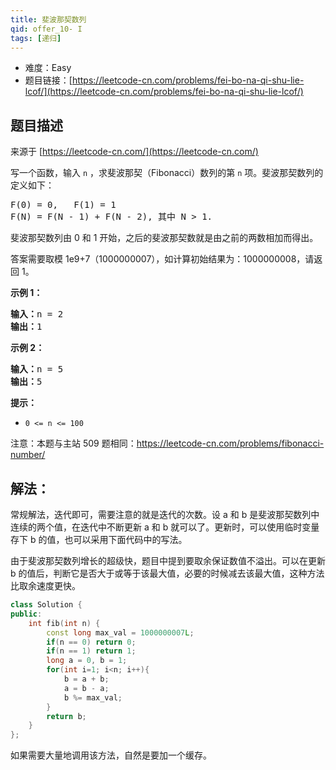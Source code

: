 ```yaml
---
title: 斐波那契数列
qid: offer_10- I
tags: [递归]
---
```



- 难度：Easy
- 题目链接：[https://leetcode-cn.com/problems/fei-bo-na-qi-shu-lie-lcof/](https://leetcode-cn.com/problems/fei-bo-na-qi-shu-lie-lcof/)


## 题目描述

来源于 [https://leetcode-cn.com/](https://leetcode-cn.com/)

<p>写一个函数，输入 <code>n</code> ，求斐波那契（Fibonacci）数列的第 <code>n</code> 项。斐波那契数列的定义如下：</p>

<pre>F(0) = 0,&nbsp; &nbsp;F(1)&nbsp;= 1
F(N) = F(N - 1) + F(N - 2), 其中 N &gt; 1.</pre>

<p>斐波那契数列由 0 和 1 开始，之后的斐波那契数就是由之前的两数相加而得出。</p>

<p>答案需要取模 1e9+7（1000000007），如计算初始结果为：1000000008，请返回 1。</p>



<p><strong>示例 1：</strong></p>

<pre><strong>输入：</strong>n = 2
<strong>输出：</strong>1
</pre>

<p><strong>示例 2：</strong></p>

<pre><strong>输入：</strong>n = 5
<strong>输出：</strong>5
</pre>



<p><strong>提示：</strong></p>

<ul>
	<li><code>0 &lt;= n &lt;= 100</code></li>
</ul>

<p>注意：本题与主站 509 题相同：<a href="https://leetcode-cn.com/problems/fibonacci-number/">https://leetcode-cn.com/problems/fibonacci-number/</a></p>


## 解法：

常规解法，迭代即可，需要注意的就是迭代的次数。设 a 和 b 是斐波那契数列中连续的两个值，在迭代中不断更新 a 和 b 就可以了。更新时，可以使用临时变量存下 b 的值，也可以采用下面代码中的写法。

由于斐波那契数列增长的超级快，题目中提到要取余保证数值不溢出。可以在更新 b 的值后，判断它是否大于或等于该最大值，必要的时候减去该最大值，这种方法比取余速度更快。

```cpp
class Solution {
public:
    int fib(int n) {
		const long max_val = 1000000007L;
        if(n == 0) return 0;
        if(n == 1) return 1;
        long a = 0, b = 1;
        for(int i=1; i<n; i++){
            b = a + b;
            a = b - a;
            b %= max_val;
        }
        return b;
    }
};
```

如果需要大量地调用该方法，自然是要加一个缓存。
